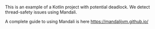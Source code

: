 This is an example of a Kotlin project with potential deadlock. We detect thread-safety issues using Mandali.

A complete guide to using Mandali is here
https://mandalijvm.github.io/
